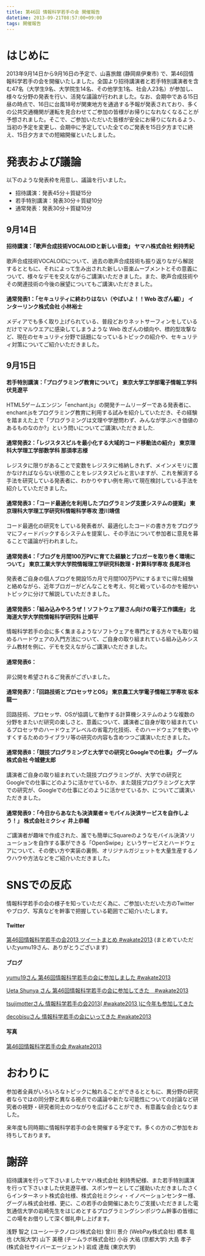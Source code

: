 ```yaml
---
title: 第46回 情報科学若手の会 開催報告
datetime: 2013-09-21T08:57:00+09:00
tags: 開催報告
---
```


# はじめに

2013年9月14日から9月16日の予定で、山喜旅館 (静岡県伊東市) で、第46回情報科学若手の会を開催いたしました。全国より招待講演者と若手特別講演者を含む47名（大学生9名、大学院生14名、その他学生1名、社会人23名）が参加し、様々な分野の発表を行い、活発な議論が行われました。なお、会期中である15日昼の時点で、16日に台風18号が関東地方を通過する予報が発表されており、多くの公共交通機関が運転を見合わせてご参加の皆様がお帰りになれなくなることが予想されました。そこで、ご参加いただいた皆様が安全にお帰りになれるよう、当初の予定を変更し、会期中に予定していた全てのご発表を15日夕方までに終え、15日夕方までの短縮開催といたしました。

# 発表および議論

以下のような発表枠を用意し、議論を行いました。

- 招待講演：発表45分＋質疑15分
- 若手特別講演：発表30分＋質疑10分
- 通常発表：発表30分＋質疑10分

## 9月14日

#### 招待講演：「歌声合成技術VOCALOIDと新しい音楽」 ヤマハ株式会社 剣持秀紀

歌声合成技術VOCALOIDについて、過去の歌声合成技術も振り返りながら解説するとともに、それによって生み出された新しい音楽ムーブメントとその意義について、様々なデモを交えながらご講演いただきました。また、歌声合成技術やその関連技術の今後の展望についてもご講演いただきました。

#### 通常発表1：「セキュリティに終わりはない（やばいよ！！Web 改ざん編）」 インターリンク株式会社 小林裕士

メディアでも多く取り上げられている、普段どおりネットサーフィンをしているだけでマルウエアに感染してしまうような Web 改ざんの傾向や、標的型攻撃など、現在のセキュリティ分野で話題になっているトピックの紹介や、セキュリティ対策についてご紹介いただきました。

## 9月15日

#### 若手特別講演：「プログラミング教育について」 東京大学工学部電子情報工学科 伏見遼平

HTML5ゲームエンジン「enchant.js」の開発チームリーダーである発表者に、enchant.jsをプログラミング教育に利用する試みを紹介していただき、その経験を踏まえた上で「プログラミングは文理や学歴問わず、みんなが学ぶべき価値のあるものなのか?」という問いについてご講演いただきました.

#### 通常発表2：「レジスタスピルを最小化する大域的コード移動法の紹介」 東京理科大学理工学部数学科 那須孝志様

レジスタに限りがあることで変数をレジスタに格納しきれず、メインメモリに置かなければならない状態のことをレジスタスピルと言いますが、これを解消する手法を研究している発表者に、わかりやすい例を用いて現在検討している手法を紹介していただきました。

#### 通常発表3：「コード最適化を利用したプログラミング支援システムの提案」 東京理科大学理工学研究科情報科学専攻 澄川靖信

コード最適化の研究をしている発表者が、最適化したコードの書き方をプログラマにフィードバックするシステムを提案し、その手法について参加者に意見を募ることで議論が行われました。

#### 通常発表4：「ブログを月間100万PVに育てた経験とブロガーを取り巻く環境について」 東京工業大学大学院情報理工学研究科数理・計算科学専攻 長尾洋也

発表者ご自身の個人ブログを開設15カ月で月間100万PVにするまでに得た経験と絡めながら、近年ブロガーがどんなことを考え、何と戦っているのかを細かいトピックに分けて解説していただきました。

#### 通常発表5：「組み込みやろうぜ！ソフトウェア屋さん向けの電子工作講座」 北海道大学大学院情報科学研究科 辻順平

情報科学若手の会に多く集まるようなソフトウェアを専門とする方々でも取り組めるハードウェアの入門方法について、ご自身の取り組まれている組み込みシステム教材を例に、デモを交えながらご講演いただきました。

#### 通常発表6：

非公開を希望されるご発表がございました。

#### 通常発表7：「回路技術とプロセッサとOS」 東京農工大学電子情報工学専攻 坂本龍一

回路技術、プロセッサ、OSが協調して動作する計算機システムのような複数の分野をまたいだ研究の楽しさと、意義について、講演者ご自身が取り組まれているプロセッサのハードウェアレベルの省電力化技術、そのハードウェアを使いやすくするためのライブラリ等の研究の内容も含めつつご講演いただきました。

#### 通常発表8：「競技プログラミングと大学での研究とGoogleでの仕事」 グーグル株式会社 今城健太郎

講演者ご自身の取り組まれていた競技プログラミングが、大学での研究とGoogleでの仕事にどのように活かせているか、また競技プログラミングと大学での研究が、Googleでの仕事にどのように活かせているか、についてご講演いただきました。

#### 通常発表9：「今日からあなたも決済業者☆モバイル決済サービスを自作しよう！」 株式会社ミクシィ 井上恭輔

ご講演者が趣味で作成された、誰でも簡単にSquareのようなモバイル決済ソリューションを自作する事ができる「OpenSwipe」というサービスとハードウェアについて、その使い方や実装の裏側、オリジナルガジェットを大量生産するノウハウや方法などをご紹介いただきました。

# SNSでの反応

情報科学若手の会の様子を知っていただく為に、ご参加いただいた方のTwitterやブログ、写真などを幹事で把握している範囲でご紹介いたします。

#### Twitter

[第46回情報科学若手の会2013 ツイートまとめ #wakate2013](http://togetter.com/li/564177) (まとめていただいたyumu19さん、ありがとうございます)

#### ブログ

[yumu19さん 第46回情報科学若手の会に参加しました #wakate2013](http://yumulog.hatenablog.com/entry/2013/09/21/173835)

[Ueta Shunya さん 第46回情報科学若手の会に参加してきた　#wakate2013](http://hurutoriya.blogspot.jp/2013/09/wakate2013.html)

[tsujimotterさん 情報科学若手の会2013( #wakate2013 )に今年も参加してきた](http://tsujimotter.info/2013/09/19/wakate2013/)

[decobisuさん 情報科学若手の会にいってきた #wakate2013](http://decobisu.hatenablog.com/entry/2013/09/24/012923)

#### 写真

[第46回情報科学若手の会 #wakate2013](http://www.flickr.com/groups/2274384@N25/)

# おわりに

参加者全員がいろいろなトピックに触れることができるとともに、異分野の研究者ならではの同分野と異なる視点での議論や新たな可能性についての討論など研究者の視野・研究者同士のつながりを広げることができ、有意義な会合となりました。

来年度も同時期に情報科学若手の会を開催する予定です。多くの方のご参加をお待ちしております。

# 謝辞

招待講演を行って下さいましたヤマハ株式会社 剣持秀紀様、また若手特別講演を行って下さいました伏見遼平様、スポンサーとしてご援助いただきましたさくらインターネット株式会社様、株式会社ミクシィ・イノベーションセンター様、グーグル株式会社様、更に、この若手の会開催にあたりご支援いただきました電気通信大学の岩崎先生をはじめとするプログラミングシンポジウム幹事の皆様にこの場をお借りして深く御礼申し上げます。

浅野 智之 (ユーシーテクノロジ株式会社)
曾川 景介 (WebPay株式会社)
橋本 竜也 (大阪大学)
山下 美穂 (チームラボ株式会社)
小谷 大祐 (京都大学)
大島 孝子 (株式会社サイバーエージェント)
岩成 達哉 (東京大学)
